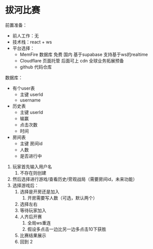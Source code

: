 
# 拔河比赛

前置准备：
* 前人工作：无
* 技术栈：react + ws
* 平台选择：
  * MemFire 数据库 免费 国内 基于supabase 支持基于ws的realtime
  * Cloudflare 页面托管 后面可上 cdn 全球业务拓展预备
  * github 代码仓库


数据库：
* 有个user表
  * 主键 userId
  * username
* 历史表
  * 主键 userId
  * 输赢
  * 点击次数
  * 时间
* 房间表
  * 主键 房间id
  * 人数
  * 是否进行中

1. 玩家首先输入用户名
   1. 不存在则创建
2. 然后选择进行游戏/查看历史/旁观战局（需要房间id，未来功能）
3. 选择游戏后：
   1. 选择是开房还是加入
      1. 开房需要写人数（可选，默认两个）
   2. 选择左右
   3. 等待玩家加入
   4. 人齐后开赛
      1. 全局ws重连
      2. 假设多点击一边比另一边多点击10下获胜
   5. 比赛结果展示
   6. 回到 2

